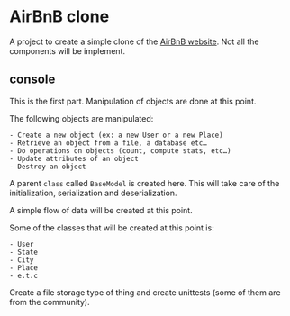 # AirBnB clone

A project to create a simple clone of the [AirBnB website](https://airbnb.com).
Not all the components will be implement.

## console

This is the first part.
Manipulation of objects are done at this point.

The following objects are manipulated:

	- Create a new object (ex: a new User or a new Place)
	- Retrieve an object from a file, a database etc…
	- Do operations on objects (count, compute stats, etc…)
	- Update attributes of an object
	- Destroy an object

A parent `class` called `BaseModel` is created here.
This will take care of the initialization, serialization and deserialization.

A simple flow of data will be created at this point.

Some of the classes that will be created at this point is:

	- User
	- State
	- City
	- Place
	- e.t.c

Create a file storage type of thing and create unittests (some of them are from the community).


